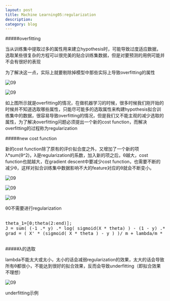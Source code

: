 ```yaml
---
layout: post
title: Machine Learning05:regularization
description: 
category: blog
---
```


#####overfitting

当从训练集中提取过多的属性用来建立hypothesis时，可能导致过度适应数据，选取某些很复杂的方程可以很完美的贴合训练集数据，但是对要预测的用例可能并不会有很好的表现

为了解决这一点，实际上就要剔除掉模型中那些实际上导致overfitting的属性

![09](http://picturereq.herokuapp.com/images/coursera/ml_overfitting_source.png)

![09](http://picturereq.herokuapp.com/images/coursera/ml_overfitting.png)

如上图所示就是overfitting的情况，在做机器学习的时候，很多时候我们刚开始的时候并不知道选取哪些属性，只能尽可能多的选取属性来构建hypothesis拟合训练集中的数据，很容易导致overfitting的情况，但是我们又不能主观的减少选取的属性，为了解决overfitting问题必须提出一个新的cost function，而解决overfitting的过程称为regularization

#####new cost function

新的cost function除了原有的评价拟合度之外，又增加了一个新的项λ*sum(θ^2)，λ是regularization的系数，加入新的项之后，θ越大，cost function也就越大，在gradient descent中要减少cost function，也需要不断的减少θ，这样对拟合训练集中数据影响不大的feature对应的θ就会不断变小。

![09](http://picturereq.herokuapp.com/images/coursera/ml_reg_costfunction.png)

![09](http://picturereq.herokuapp.com/images/coursera/ml_reg_grad.png)

![09](http://picturereq.herokuapp.com/images/coursera/ml_reg_grad_θ0.png)

θ0不需要进行regularization

<pre>

theta_1=[0;theta(2:end)];
J = sum( (-1 .* y) .* log( sigmoid(X * theta) ) - (1 - y) .* log ( 1-sigmoid( X*theta) )  )/m + lambda/(2*m) * theta_1' * theta_1;
grad = ( X' * (sigmoid( X * theta ) - y ) )/ m + lambda/m * theta_1;

</pre>

#####λ的选取

lambda不能太大或太小，太小的话会减弱regularization的效果，太大的话会导致所有θ都很小，不能达到很好的拟合效果，反而会导致underfitting（即拟合效果不理想）

![09](http://picturereq.herokuapp.com/images/coursera/ml_overfitting_underfitting.png)

underfitting示例
